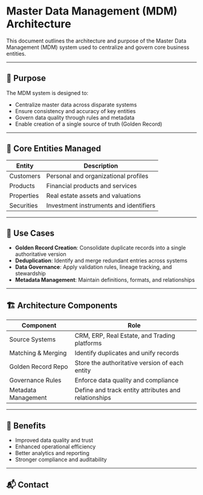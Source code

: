 ﻿# Master Data Management (MDM) Architecture

This document outlines the architecture and purpose of the Master Data Management (MDM) system used to centralize and govern core business entities.

---

## 🎯 Purpose

The MDM system is designed to:

- Centralize master data across disparate systems
- Ensure consistency and accuracy of key entities
- Govern data quality through rules and metadata
- Enable creation of a single source of truth (Golden Record)

---

## 🧩 Core Entities Managed

| Entity      | Description                                  |
|-------------|----------------------------------------------|
| Customers   | Personal and organizational profiles         |
| Products    | Financial products and services              |
| Properties  | Real estate assets and valuations            |
| Securities  | Investment instruments and identifiers       |

---

## 🔄 Use Cases

- **Golden Record Creation**: Consolidate duplicate records into a single authoritative version
- **Deduplication**: Identify and merge redundant entries across systems
- **Data Governance**: Apply validation rules, lineage tracking, and stewardship
- **Metadata Management**: Maintain definitions, formats, and relationships

---

## 🏗️ Architecture Components

| Component           | Role                                                  |
|---------------------|-------------------------------------------------------|
| Source Systems      | CRM, ERP, Real Estate, and Trading platforms          |
| Matching & Merging  | Identify duplicates and unify records                 |
| Golden Record Repo  | Store the authoritative version of each entity       |
| Governance Rules    | Enforce data quality and compliance                   |
| Metadata Management | Define and track entity attributes and relationships |

---

## 🚀 Benefits

- Improved data quality and trust
- Enhanced operational efficiency
- Better analytics and reporting
- Stronger compliance and auditability

---

## 📬 Contact

